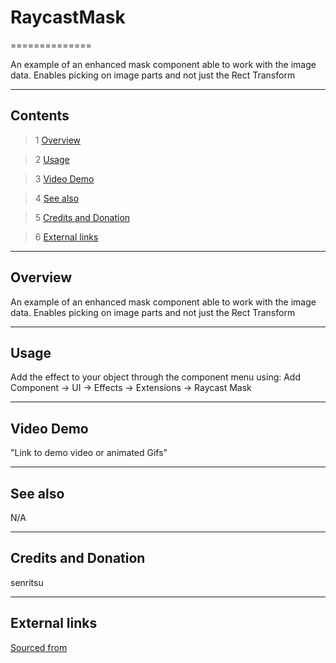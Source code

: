 # RaycastMask

==============

An example of an enhanced mask component able to work with the image data. Enables picking on image parts and not just the Rect Transform

---------

## Contents

> 1 [Overview](#markdown-header-overview)

> 2 [Usage](#markdown-header-usage)

> 3 [Video Demo](#markdown-header-video-demo)

> 4 [See also](#markdown-header-see-also)

> 5 [Credits and Donation](#markdown-header-credits-and-donation)

> 6 [External links](#markdown-header-external-links)

---------

## Overview

An example of an enhanced mask component able to work with the image data. Enables picking on image parts and not just the Rect Transform

---------

## Usage

Add the effect to your object through the component menu using:
Add Component -> UI -> Effects -> Extensions -> Raycast Mask

---------

## Video Demo

"Link to demo video or animated Gifs"

---------

## See also

N/A

---------

## Credits and Donation

senritsu

---------

## External links

[Sourced from](https://github.com/senritsu/unitility/blob/master/Assets/Unitility/GUI/RaycastMask.cs)
